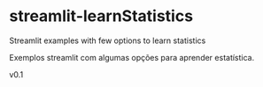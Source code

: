 # streamlit-learnStatistics

Streamlit examples with few options to learn statistics

Exemplos streamlit com algumas opções para aprender estatística.

v0.1
